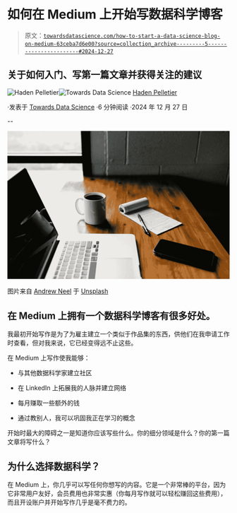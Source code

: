 # 如何在 Medium 上开始写数据科学博客

> 原文：[`towardsdatascience.com/how-to-start-a-data-science-blog-on-medium-63ceba7d6e00?source=collection_archive---------5-----------------------#2024-12-27`](https://towardsdatascience.com/how-to-start-a-data-science-blog-on-medium-63ceba7d6e00?source=collection_archive---------5-----------------------#2024-12-27)

## 关于如何入门、写第一篇文章并获得关注的建议

[](https://medium.com/@pelletierhaden?source=post_page---byline--63ceba7d6e00--------------------------------)![Haden Pelletier](https://medium.com/@pelletierhaden?source=post_page---byline--63ceba7d6e00--------------------------------)[](https://towardsdatascience.com/?source=post_page---byline--63ceba7d6e00--------------------------------)![Towards Data Science](https://towardsdatascience.com/?source=post_page---byline--63ceba7d6e00--------------------------------) [Haden Pelletier](https://medium.com/@pelletierhaden?source=post_page---byline--63ceba7d6e00--------------------------------)

·发表于 [Towards Data Science](https://towardsdatascience.com/?source=post_page---byline--63ceba7d6e00--------------------------------) ·6 分钟阅读 ·2024 年 12 月 27 日

--

![](img/561964a889c39c843ed340095de3dbd5.png)

图片来自 [Andrew Neel](https://unsplash.com/@andrewtneel?utm_source=medium&utm_medium=referral) 于 [Unsplash](https://unsplash.com/?utm_source=medium&utm_medium=referral)

## 在 Medium 上拥有一个数据科学博客有很多好处。

我最初开始写作是为了为雇主建立一个类似于作品集的东西，供他们在我申请工作时查看，但对我来说，它已经变得远不止这些。

在 Medium 上写作使我能够：

+   与其他数据科学家建立社区

+   在 LinkedIn 上拓展我的人脉并建立网络

+   每月赚取一些额外的钱

+   通过教别人，我可以巩固我正在学习的概念

开始时最大的障碍之一是知道你应该写些什么。你的细分领域是什么？你的第一篇文章将写什么？

## 为什么选择数据科学？

在 Medium 上，你几乎可以写任何你想写的内容。它是一个非常棒的平台，因为它非常用户友好，会员费用也非常实惠（你每月写作就可以轻松赚回这些费用），而且开设账户并开始写作几乎是毫不费力的。
